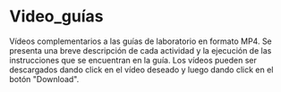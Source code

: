 # Video_guías
Vídeos complementarios a las guías de laboratorio en formato MP4. Se presenta una breve descripción de cada actividad y la ejecución de las instrucciones que se encuentran en la guía. Los vídeos pueden ser descargados dando click en el vídeo deseado y luego dando click en el botón "Download".
